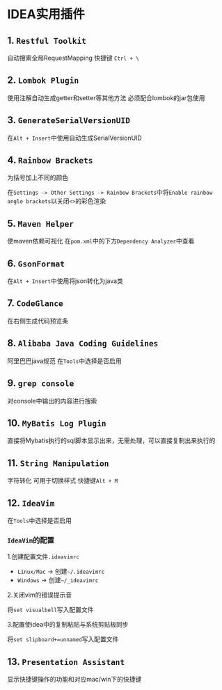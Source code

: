 # IDEA实用插件

## 1. `Restful Toolkit`

自动搜索全局RequestMapping
快捷键 `Ctrl + \`

## 2. `Lombok Plugin`

使用注解自动生成getter和setter等其他方法
必须配合lombok的jar包使用

## 3. `GenerateSerialVersionUID`

在`Alt + Insert`中使用自动生成SerialVersionUID

## 4. `Rainbow Brackets`

为括号加上不同的颜色

在`Settings -> Other Settings -> Rainbow Brackets`中将`Enable rainbow angle brackets`以关闭`<>`的彩色渲染

## 5. `Maven Helper`

使maven依赖可视化
在`pom.xml`中的下方`Dependency Analyzer`中查看

## 6. `GsonFormat`

在`Alt + Insert`中使用将json转化为java类

## 7. `CodeGlance`

在右侧生成代码预览条

## 8. `Alibaba Java Coding Guidelines`

阿里巴巴java规范
在`Tools`中选择是否启用

## 9. `grep console`

对console中输出的内容进行搜索

## 10. `MyBatis Log Plugin`

直接将Mybatis执行的sql脚本显示出来，无需处理，可以直接复制出来执行的

## 11. `String Manipulation`

字符转化 可用于切换样式
快捷键`Alt + M`

## 12. `IdeaVim`

在`Tools`中选择是否启用

### `IdeaVim`的配置

1.创建配置文件`.ideavimrc`

- `Linux/Mac` -> 创建`~/.ideavimrc`
- `Windows` -> 创建`~/_ideavimrc`

2.关闭vim的错误提示音

将`set visualbell`写入配置文件

3.配置使idea中的复制粘贴与系统剪贴板同步

将`set slipboard+=unnamed`写入配置文件

## 13. `Presentation Assistant`

显示快捷键操作的功能和对应mac/win下的快捷键
